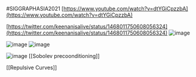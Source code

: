 
#SIGGRAPHASIA2021
[https://www.youtube.com/watch?v=dtYGiCpzzbA](https://www.youtube.com/watch?v=dtYGiCpzzbA)

[https://twitter.com/keenanisalive/status/1468011750608056324](https://twitter.com/keenanisalive/status/1468011750608056324)
![image](https://gyazo.com/44b57739c377357477891bf750254de1/thumb/1000)

![image](https://gyazo.com/881290a5f1793bfff56f8b5ae1aad91f/thumb/1000)
![image](https://gyazo.com/4d510eb1d8573bb1c244620387342ffe/thumb/1000)

![image](https://gyazo.com/ec88d8120820741cb0b6ab053eae0a5c/thumb/1000)
[[Sobolev precoonditioning]]

[[Repulsive Curves]]
